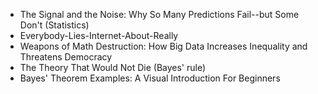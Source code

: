 * The Signal and the Noise: Why So Many Predictions Fail--but Some Don't (Statistics)
* Everybody-Lies-Internet-About-Really
* Weapons of Math Destruction: How Big Data Increases Inequality and Threatens Democracy
* The Theory That Would Not Die (Bayes' rule)
* Bayes' Theorem Examples: A Visual Introduction For Beginners